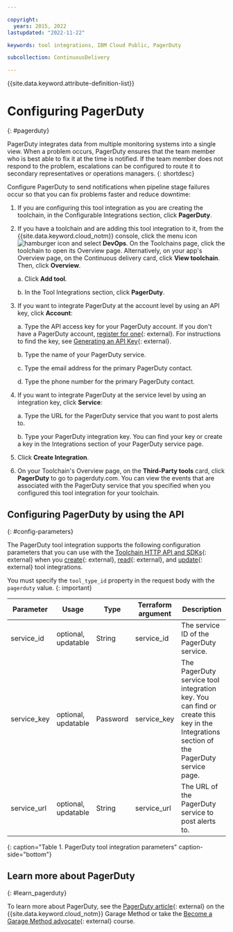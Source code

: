 ```yaml
---

copyright:
  years: 2015, 2022
lastupdated: "2022-11-22"

keywords: tool integrations, IBM Cloud Public, PagerDuty

subcollection: ContinuousDelivery

---
```


{{site.data.keyword.attribute-definition-list}} 

# Configuring PagerDuty
{: #pagerduty}

PagerDuty integrates data from multiple monitoring systems into a single view. When a problem occurs, PagerDuty ensures that the team member who is best able to fix it at the time is notified. If the team member does not respond to the problem, escalations can be configured to route it to secondary representatives or operations managers.
{: shortdesc}

Configure PagerDuty to send notifications when pipeline stage failures occur so that you can fix problems faster and reduce downtime:

1. If you are configuring this tool integration as you are creating the toolchain, in the Configurable Integrations section, click **PagerDuty**.
1. If you have a toolchain and are adding this tool integration to it, from the {{site.data.keyword.cloud_notm}} console, click the menu icon ![hamburger icon](images/icon_hamburger.svg) and select **DevOps**. On the Toolchains page, click the toolchain to open its Overview page. Alternatively, on your app's Overview page, on the Continuous delivery card, click **View toolchain**. Then, click **Overview**. 

   a. Click **Add tool**.

   b. In the Tool Integrations section, click **PagerDuty**.

1. If you want to integrate PagerDuty at the account level by using an API key, click **Account**:

   a. Type the API access key for your PagerDuty account. If you don't have a PagerDuty account, [register for one](https://www.pagerduty.com/sign-up/){: external}. For instructions to find the key, see [Generating an API Key](https://support.pagerduty.com/hc/en-us/articles/202829310-Generating-an-API-Key){: external}.

   b. Type the name of your PagerDuty service.

   c. Type the email address for the primary PagerDuty contact.

   d. Type the phone number for the primary PagerDuty contact.

1. If you want to integrate PagerDuty at the service level by using an integration key, click **Service**:

   a. Type the URL for the PagerDuty service that you want to post alerts to.

   b. Type your PagerDuty integration key. You can find your key or create a key in the Integrations section of your PagerDuty service page.

1. Click **Create Integration**.
1. On your Toolchain's Overview page, on the **Third-Party tools** card, click **PagerDuty** to go to pagerduty.com. You can view the events that are associated with the PagerDuty service that you specified when you configured this tool integration for your toolchain.

## Configuring PagerDuty by using the API
{: #config-parameters}

The PagerDuty tool integration supports the following configuration parameters that you can use with the [Toolchain HTTP API and SDKs](https://cloud.ibm.com/apidocs/toolchain){: external} when you [create](https://cloud.ibm.com/apidocs/toolchain#create-tool){: external}, [read](https://cloud.ibm.com/apidocs/toolchain#get-tool-by-id){: external}, and [update](https://cloud.ibm.com/apidocs/toolchain#update-tool){: external} tool integrations.

You must specify the `tool_type_id` property in the request body with the `pagerduty` value.
{: important}

| Parameter | Usage | Type | Terraform argument | Description |
| --- | --- | --- | --- | --- |
| service_id | optional, updatable | String | service_id | The service ID of the PagerDuty service. |
| service_key | optional, updatable | Password | service_key | The PagerDuty service tool integration key. You can find or create this key in the Integrations section of the PagerDuty service page. |
| service_url | optional, updatable | String | service_url | The URL of the PagerDuty service to post alerts to. |
{: caption="Table 1. PagerDuty tool integration parameters" caption-side="bottom"}

## Learn more about PagerDuty
{: #learn_pagerduty}

To learn more about PagerDuty, see the [PagerDuty article](https://www.ibm.com/cloud/garage/content/manage/tool_pagerduty/){: external} on the {{site.data.keyword.cloud_notm}} Garage Method or take the [Become a Garage Method advocate](https://www.ibm.com/cloud/garage/content/course/gm_advocate/){: external} course.
